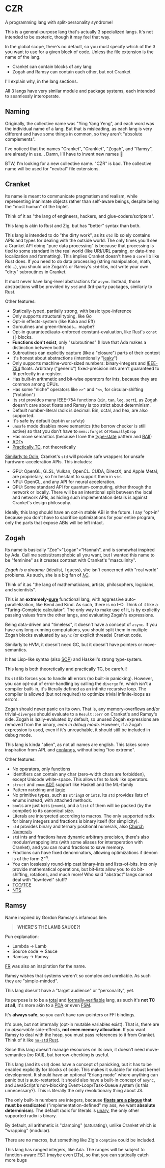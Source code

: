 # CZR
A programming lang with split-personality syndrome!

This is a general-purpose lang that's actually 3 specialized langs. It's not intended to be esoteric, though it may feel that way.

In the global scope, there's no default, so you must specify which of the 3 you want to use for a given block of code. Unless the file extension is the name of the lang.

- Cranket can contain blocks of any lang
- Zogah and Ramsy can contain each other, but not Cranket

I'll explain why, in the lang sections.

All 3 langs have very similar module and package systems, each intended to seamlessly interoperate.

## Naming
Originally, the collective name was "Ying Yang Yeng", and each word was the individual name of a lang. But that is misleading, as each lang is very different and have some things in common, so they aren't "absolute complements".

I've noticed that the names "Cranket", "Cranklet", "Zogah", and "Ramsy", are already in use... Damn, I'll have to invent new names 🥲

BTW, I'm looking for a new collective name. "CZR" is bad. The collective name will be used for "neutral" file extensions.

## Cranket
Its name is meant to communicate pragmatism and realism, while representing inanimate objects rather than self-aware beings, despite being the "most human" of the triplet.

Think of it as "the lang of engineers, hackers, and glue-coders/scripters".

This lang is akin to Rust and Zig, but has "better" syntax than both.

This lang is intended to do "the dirty work", as its `std` lib solely contains APIs and types for dealing with the outside world. The only times you'll see a Cranket API doing "pure data processing" is because that processing is tied to some standard in the real world (like URI/URL parsing, or date-time localization and formatting). This implies Cranket doesn't have a `core` lib like Rust does. If you need to do data processing (string manipulation, math, etc...), you should use Zogah's or Ramsy's `std`-libs, not write your own "dirty" subroutines in Cranket.

It must never have lang-level abstractions for `async`. Instead, those abstractions will be provided by `std` and 3rd-party packages, similarly to Rust.

Other features:
- Statically-typed, partially strong, with basic type-inference
- Only supports structural typing, like Go
- Opt-in effects-system (like Koka and Eff)
- Goroutines and green-threads... maybe?
- Opt-in guaranteed/auto-enforced constant-evaluation, like Rust's `const {}` blocks.
- **Functions don't exist**, only "subroutines" (I love that Ada makes a distinction between both)
- Subroutines can explicitly capture (like a "closure") parts of their context
- It's honest about abstractions (intentionally "[leaky](https://en.wikipedia.org/wiki/Leaky_abstraction)")
- Only supports machine-word-sized numbers: binary-integers and [IEEE-754](https://en.wikipedia.org/wiki/IEEE_754) floats. Arbitrary ("generic") fixed-precision ints aren't guaranteed to fit perfectly in a register.
- Has built-in arithmetic and bit-wise operators for ints, because they are common among CPUs.
- Has some "niche" operators like `>>^` and `^<<`, for circular-shifting ("rotation")
- Its `std` provides many IEEE-754 functions (`sin`, `tan`, `log`, `sqrt`), as Zogah doesn't care about floats and Ramsy is too strict about determinism.
- Default number-literal radix is decimal. Bin, octal, and hex,  are also supported.
- It's safe by default (opt-in `unsafe`ty)
- `unsafe` mode disables move semantics (the borrow checker is still active) so that you don't have to `mem::forget` or `ManuallyDrop`
- Has move semantics (because I love the [type-state](https://cliffle.com/blog/rust-typestate) pattern and [RAII](https://en.wikipedia.org/wiki/Resource_acquisition_is_initialization))
- [ADT](https://en.wikipedia.org/wiki/Algebraic_data_type)s
- [Practically TC](https://gavinhoward.com/2024/03/what-computers-cannot-do-the-consequences-of-turing-completeness), not theoretically

[Similarly to Odin](https://odin-lang.org/#batteries-included), Cranket's `std` will provide safe wrappers for unsafe hardware-acceleration APIs. This includes:
- GPU: OpenGL, GLSL, Vulkan, OpenCL. CUDA, DirectX, and Apple Metal, are proprietary, so I'm hesitant to support them in `std`.
- NPU: OpenCL, and any API for neural acceleration.
- QPU: Some standard API for quantum-computing, either through the network or locally. There will be an intentional split between the local and network APIs, as hiding such implementation details is against Cranket's design philosophy.

Ideally, this lang should have an opt-in stable ABI in the future. I say "opt-in" because you don't have to sacrifice optimizations for your entire program, only the parts that expose ABIs will be left intact.

## Zogah
Its name is basically "Zoe"×"Logan"×"Hannah", and is somewhat inspired by Ada. Call me sexist/transphobic all you want, but I wanted this name to be "feminine" as it creates contrast with Cranket's "masculinity".

_Zogah is a dreamer_ (idealist, I guess), she isn't concerned with "real world" problems. As such, she is a big fan of [λC](https://en.wikipedia.org/wiki/Lambda_calculus).

Think of it as "the lang of mathematicians, artists, philosophers, logicians, and scientists".

This is an **extremely-[pure](https://en.wikipedia.org/wiki/Purely_functional_programming)** functional lang, with aggressive auto-parallelization, like Bend and Kind. As such, there is no I-O. Think of it like a "Turing-Complete calculator". The only way to make use of it, is by explicitly passing values from the other langs, and evaluating Zogah's expressions.

Being data-driven and "timeless", it doesn't have a concept of `async`. If you have any long-running computations, you should split them in multiple Zogah blocks evaluated by `async` (or explicit threads) Cranket code.

Similarly to HVM, it doesn't need GC, but it doesn't have pointers or move-semantics.

It has Lisp-like syntax (also [SOP](https://en.wikipedia.org/wiki/Stack-oriented_programming)) and Haskell's strong type-system.

This lang is both theoretically and practically TC, be careful!

Its `std` lib forces you to handle **all** errors (no built-in panicking). However, you can opt-out of error-handling by calling the `diverge` fn, which isn't a compiler built-in, it's literally defined as an infinite recursive loop. The compiler is allowed (but not required) to optimize trivial infinite-loops as errors.

Zogah should never panic on its own. That is, any memory-overflows and/or trivial-`diverge`s should evaluate to a `Result::err` on Cranket's and Ramsy's side. Zogah is lazily-evaluated by default, so unused Zogah expressions are removed from the binary, *even in debug mode*. However, if a Zogah expression is used, even if it's unreachable, it should still be included in debug mode.

This lang is kinda "alien", as not all names are english. This takes some inspiration from APL and [conlangs](https://en.wikipedia.org/wiki/Constructed_language), without being "too extreme".

Other features:
- No operators, only functions
- Identifiers can contain any char (zero-width chars are forbidden), except Unicode white-space. This allows fns to _look_ like operators.
- `struct` and `enum` [ADT](https://en.wikipedia.org/wiki/Algebraic_data_type) support like Haskell and the ML-family
- Pattern `match`ing and [logic](https://en.wikipedia.org/wiki/Logic_programming)
- No primitive types, such as `string`s or `int`s. Its `std` provides lists of enums instead, with attached methods.
- `bool`s are just `bit`s (`enum`s), and a `list` of them will be packed (by the compiler) to its canonical size.
- Literals are interpreted according to macros. The only supported radix for binary integers and fractions is binary itself (for simplicity).
- `std` provides binary and ternary positional numerals, also [Church Numerals](https://en.wikipedia.org/wiki/Church_encoding)
- `std` ints and fractions have dynamic arbitrary precision, there's also modular/wrapping ints (with some aliases for interoperation with Cranket), and you can round fractions to save memory.
- Fractions can have fixed denominators, allowing optimizations if denom is of the form $2^{-n}$.
- You can losslessly round-trip cast binary-ints and lists-of-bits. Ints only provide mathematical operations, but bit-lists allow you to do bit-shifting, rotations, and much more! Who said "abstract" langs cannot deal with "low-level" stuff?
- [TCO/TCE](https://en.wikipedia.org/wiki/Tail_call)
- [NTS](https://en.wikipedia.org/wiki/Nominal_type_system)

## Ramsy
Name inspired by Gordon Ramsay's infamous line:
> **WHERE'S THE LAMB SAUCE?!**

Pun explanation:
- Lambda -> Lamb
- Source code -> Sauce
- Ramsay -> Ramsy

[FR](https://en.wikipedia.org/wiki/Frank_Ramsey_(mathematician)) was also an inspiration for the name.

Ramsy wishes that systems weren't so complex and unreliable. As such they are "simple-minded".

This lang doesn't have a "target audience" or "personality", yet.

Its purpose is to be a [total](https://en.wikipedia.org/wiki/Total_functional_programming) and [formally-verifiable](https://en.wikipedia.org/wiki/Formal_verification) lang, as such it's **not TC at all**, it's more akin to a [PDA](https://en.wikipedia.org/wiki/Pushdown_automaton) or even [FSM](https://en.wikipedia.org/wiki/Finite-state_machine).

It's **always safe**, so you can't have raw-pointers or FFI bindings.

It's pure, but not internally (opt-in mutable variables exist). That is, there are no _observable_ side-effects, **not even memory allocation**.  If you want Ramsy to deal with the heap, you must pass references to it from Cranket. Think of it like [`no-std` Rust](https://matklad.github.io/2022/10/06/hard-mode-rust.html).

Since this lang doesn't manage resources on its own, it doesn't need move-semantics (no RAII), but borrow-checking is useful.

This lang (and its `std`) does have a concept of panicking, but it has to be enabled explicitly for blocks of code. This makes it suitable for robust kernel development. It should have an optional "Erlang mode" where anything can panic but is auto-restarted. It should also have a built-in concept of `async`, and JavaScript's non-blocking Event-Loop/Task-Queue system (is this unnecessary?). This is literally the only revolutionary thing about JS.

The only built-in numbers are integers, because **[floats are a plague](https://reddit.com/r/ProgrammerHumor/comments/13gt6co/standagainstfloats/) that must be eradicated** ("implementation-defined" my ass, we want **absolute determinism**). The default radix for literals is [unary](https://en.wikipedia.org/wiki/Unary_numeral_system), the only other supported radix is binary.

By default, all arithmetic is "clamping" (saturating), unlike Cranket which is "wrapping" (modular).

There are no macros, but something like Zig's `comptime` could be included.

This lang has ranged integers, like Ada. The ranges will be subject to function-aware [FST](https://en.wikipedia.org/wiki/Flow-sensitive_typing) (maybe even [DT](https://en.wikipedia.org/wiki/Dependent_type)s), so that you can statically catch more bugs
